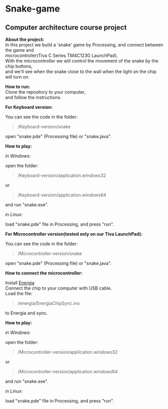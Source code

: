 # Snake-game


## **Computer architecture course project**

**About the project:**</br>
In this project we build a 'snake' game by Processing,
and connect between the game and</br>
microcontroller(Tiva C Series TM4C123G LaunchPad).</br>
With the microcontroller we will control the movement of the snake by the chip buttons,</br>
and we'll see when the snake close to the wall when the light on the chip will turn on.


**How to run:**</br>
Clone the repository to your computer,</br>
and follow the instructions.


**For Keyboard version:**</br>

You can see the code in the folder:</br>
>/Keyboard-version/snake</br>

open "snake.pde" (Processing file) or "snake.java".

**How to play:**</br>

*in Windows:*</br>

open the folder:
>/Keyboard-version/application.windows32 </br>

or </br>

>/Keyboard-version/application.windows64 </br>

and run "snake.exe".


*in Linux:*</br>

load "snake.pde" file in Processing, and press "run".</br>



**For Microcontroller version(tested only on our Tiva LaunchPad):**</br>

You can see the code in the folder:</br>

>/Microcontroller-version/snake</br>

open "snake.pde" (Processing file) or "snake.java".


**How to connect the microcontroller:**</br>

Install [Energia](http://energia.nu/)</br>
Connect the chip to your computer with USB cable.</br>
Load the file:</br>
>/energia/EnergiaChipSync.ino</br>

to Energia and sync.</br>


**How to play:**

*in Windows:*</br>

open the folder:
>/Microcontroller-version/application.windows32 </br>

or </br>

>/Microcontroller-version/application.windows64 </br>

and run "snake.exe".


*in Linux:*</br>

load "snake.pde" file in Processing, and press "run".</br>